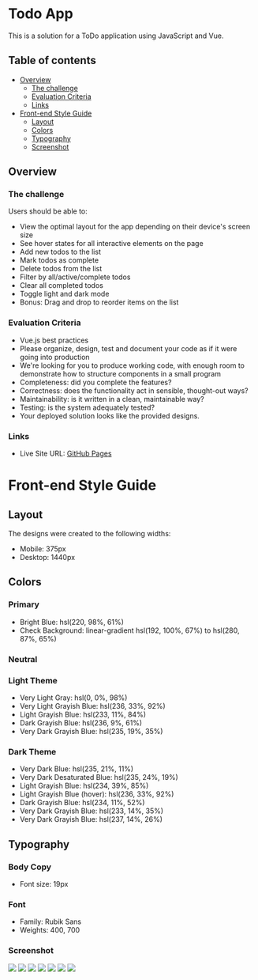 # Todo App

This is a solution for a ToDo application using JavaScript and Vue.

## Table of contents

- [Overview](#overview)
  - [The challenge](#the-challenge)
  - [Evaluation Criteria](#evaluation-criteria)
  - [Links](#links)
- [Front-end Style Guide](#front-end-style-guide) 
  - [Layout](#layout)
  - [Colors](#colors)
  - [Typography](#typography)
  - [Screenshot](#screenshot)
   

## Overview

### The challenge

Users should be able to:

- View the optimal layout for the app depending on their device's screen size
- See hover states for all interactive elements on the page
- Add new todos to the list
- Mark todos as complete
- Delete todos from the list
- Filter by all/active/complete todos
- Clear all completed todos
- Toggle light and dark mode
- Bonus: Drag and drop to reorder items on the list

### Evaluation Criteria

- Vue.js best practices
- Please organize, design, test and document your code as if it were going into production
- We're looking for you to produce working code, with enough room to demonstrate how to structure components in a small program
- Completeness: did you complete the features?
- Correctness: does the functionality act in sensible, thought-out ways?
- Maintainability: is it written in a clean, maintainable way?
- Testing: is the system adequately tested?
- Your deployed solution looks like the provided designs.

### Links
 
- Live Site URL: [GitHub Pages](https://kngetich45.github.io/todo-app/)

# Front-end Style Guide

## Layout

The designs were created to the following widths:

- Mobile: 375px
- Desktop: 1440px

## Colors

### Primary

- Bright Blue: hsl(220, 98%, 61%)
- Check Background: linear-gradient hsl(192, 100%, 67%) to hsl(280, 87%, 65%)

### Neutral

### Light Theme

- Very Light Gray: hsl(0, 0%, 98%)
- Very Light Grayish Blue: hsl(236, 33%, 92%)
- Light Grayish Blue: hsl(233, 11%, 84%)
- Dark Grayish Blue: hsl(236, 9%, 61%)
- Very Dark Grayish Blue: hsl(235, 19%, 35%)

### Dark Theme

- Very Dark Blue: hsl(235, 21%, 11%)
- Very Dark Desaturated Blue: hsl(235, 24%, 19%)
- Light Grayish Blue: hsl(234, 39%, 85%)
- Light Grayish Blue (hover): hsl(236, 33%, 92%)
- Dark Grayish Blue: hsl(234, 11%, 52%)
- Very Dark Grayish Blue: hsl(233, 14%, 35%)
- Very Dark Grayish Blue: hsl(237, 14%, 26%)

## Typography

### Body Copy

- Font size: 19px

### Font

- Family: Rubik Sans
- Weights: 400, 700

### Screenshot

![](./design/ACTIVE-STATES-DARK.jpg)
![](./design/ACTIVE-STATES-LIGHT.jpg)
![](./design/DESKTOP-DESIGN-DARK.jpg)
![](./design/DESKTOP-DESIGN-LIGHT.jpg)
![](./design/DESKTOP-PREVIEW.jpg)
![](./design/MOBILE-DESIGN-DARK.jpg)
![](./design/MOBILE-DESIGN-LIGHT.jpg)
